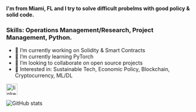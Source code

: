#### I'm from Miami, FL and I try to solve difficult probelms with good policy & solid code.

### Skills: Operations Management/Research, Project Management, Python.

- 🚀 I’m currently working on Solidity & Smart Contracts
- 🧠 I’m currently learning PyTorch
- 👯 I’m looking to collaborate on open source projects
- 🧐 Interested in: Sustainable Tech, Economic Policy, Blockchain, Cryptocurrency, ML/DL

[<img src='https://cdn.jsdelivr.net/npm/simple-icons@3.0.1/icons/linkedin.svg' alt='linkedin' height='30'>](https://www.linkedin.com/in/andrewrubi/) 

![GitHub stats](https://github-readme-stats.vercel.app/api?username=andrewjrubi&show_icons=true)
